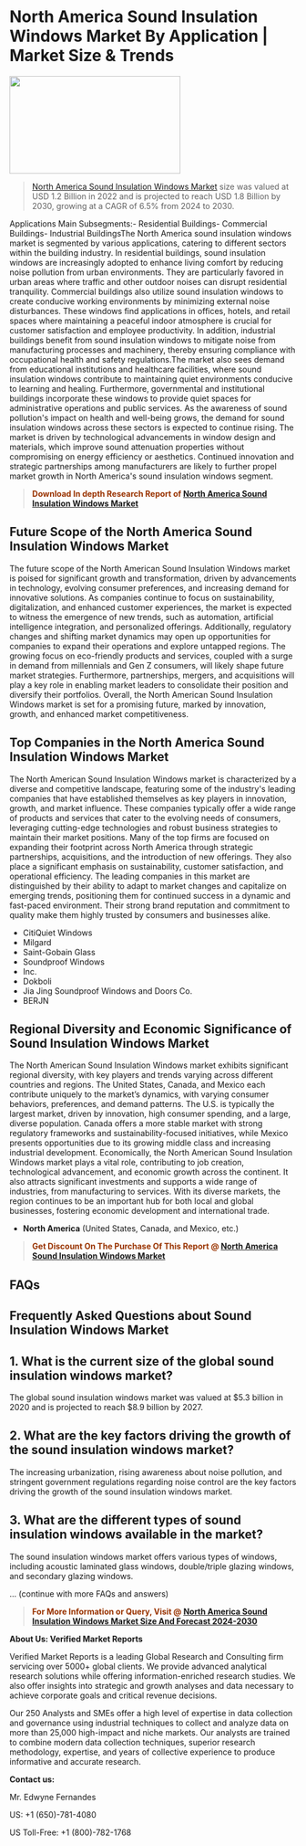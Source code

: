 <p><h1>North America Sound Insulation Windows Market By Application | Market Size & Trends</h1><p><img class="aligncenter size-medium wp-image-105565" src="https://ffe5etoiles.com/wp-content/uploads/2025/01/MST7-300x171.png" alt="" width="300" height="171" /></p><blockquote><p><a href="https://www.verifiedmarketreports.com/download-sample/?rid=284022&utm_source=Github-NA&utm_medium=365" target="_blank">North America Sound Insulation Windows Market</a> size was valued at USD 1.2 Billion in 2022 and is projected to reach USD 1.8 Billion by 2030, growing at a CAGR of 6.5% from 2024 to 2030.</p></blockquote>Applications Main Subsegments:- Residential Buildings- Commercial Buildings- Industrial BuildingsThe North America sound insulation windows market is segmented by various applications, catering to different sectors within the building industry. In residential buildings, sound insulation windows are increasingly adopted to enhance living comfort by reducing noise pollution from urban environments. They are particularly favored in urban areas where traffic and other outdoor noises can disrupt residential tranquility. Commercial buildings also utilize sound insulation windows to create conducive working environments by minimizing external noise disturbances. These windows find applications in offices, hotels, and retail spaces where maintaining a peaceful indoor atmosphere is crucial for customer satisfaction and employee productivity. In addition, industrial buildings benefit from sound insulation windows to mitigate noise from manufacturing processes and machinery, thereby ensuring compliance with occupational health and safety regulations.The market also sees demand from educational institutions and healthcare facilities, where sound insulation windows contribute to maintaining quiet environments conducive to learning and healing. Furthermore, governmental and institutional buildings incorporate these windows to provide quiet spaces for administrative operations and public services. As the awareness of sound pollution's impact on health and well-being grows, the demand for sound insulation windows across these sectors is expected to continue rising. The market is driven by technological advancements in window design and materials, which improve sound attenuation properties without compromising on energy efficiency or aesthetics. Continued innovation and strategic partnerships among manufacturers are likely to further propel market growth in North America's sound insulation windows segment.</p><blockquote><p><span style="color: #993300;"><strong>Download In depth Research Report of <a href="https://www.verifiedmarketreports.com/download-sample/?rid=284022&utm_source=Github-NA&utm_medium=365">North America Sound Insulation Windows Market</a></strong></span></p></blockquote><h2>Future Scope of the North America Sound Insulation Windows Market</h2><p>The future scope of the North American Sound Insulation Windows market is poised for significant growth and transformation, driven by advancements in technology, evolving consumer preferences, and increasing demand for innovative solutions. As companies continue to focus on sustainability, digitalization, and enhanced customer experiences, the market is expected to witness the emergence of new trends, such as automation, artificial intelligence integration, and personalized offerings. Additionally, regulatory changes and shifting market dynamics may open up opportunities for companies to expand their operations and explore untapped regions. The growing focus on eco-friendly products and services, coupled with a surge in demand from millennials and Gen Z consumers, will likely shape future market strategies. Furthermore, partnerships, mergers, and acquisitions will play a key role in enabling market leaders to consolidate their position and diversify their portfolios. Overall, the North American Sound Insulation Windows market is set for a promising future, marked by innovation, growth, and enhanced market competitiveness.</p><h2>Top Companies in the North America Sound Insulation Windows Market</h2><p>The North American Sound Insulation Windows market is characterized by a diverse and competitive landscape, featuring some of the industry's leading companies that have established themselves as key players in innovation, growth, and market influence. These companies typically offer a wide range of products and services that cater to the evolving needs of consumers, leveraging cutting-edge technologies and robust business strategies to maintain their market positions. Many of the top firms are focused on expanding their footprint across North America through strategic partnerships, acquisitions, and the introduction of new offerings. They also place a significant emphasis on sustainability, customer satisfaction, and operational efficiency. The leading companies in this market are distinguished by their ability to adapt to market changes and capitalize on emerging trends, positioning them for continued success in a dynamic and fast-paced environment. Their strong brand reputation and commitment to quality make them highly trusted by consumers and businesses alike.</p><p><ul><li>CitiQuiet Windows </li><li> Milgard </li><li> Saint-Gobain Glass </li><li> Soundproof Windows </li><li> Inc. </li><li> Dokboli </li><li> Jia Jing Soundproof Windows and Doors Co. </li><li> BERJN</li></ul></p><h2>Regional Diversity and Economic Significance of Sound Insulation Windows Market</h2><p>The North American Sound Insulation Windows market exhibits significant regional diversity, with key players and trends varying across different countries and regions. The United States, Canada, and Mexico each contribute uniquely to the market’s dynamics, with varying consumer behaviors, preferences, and demand patterns. The U.S. is typically the largest market, driven by innovation, high consumer spending, and a large, diverse population. Canada offers a more stable market with strong regulatory frameworks and sustainability-focused initiatives, while Mexico presents opportunities due to its growing middle class and increasing industrial development. Economically, the North American Sound Insulation Windows market plays a vital role, contributing to job creation, technological advancement, and economic growth across the continent. It also attracts significant investments and supports a wide range of industries, from manufacturing to services. With its diverse markets, the region continues to be an important hub for both local and global businesses, fostering economic development and international trade.</p><ul> <li><strong>North America</strong> (United States, Canada, and Mexico, etc.)</li></ul><blockquote><p><span style="color: #993300;"><strong>Get Discount On The Purchase Of This Report @ <a href="https://www.verifiedmarketreports.com/ask-for-discount/?rid=284022&utm_source=Github-NA&utm_medium=365">North America Sound Insulation Windows Market</a></strong></span></p></blockquote><h2>FAQs</h2><p><h2>Frequently Asked Questions about Sound Insulation Windows Market</h1><h2>1. What is the current size of the global sound insulation windows market?</div><div></h2><p>The global sound insulation windows market was valued at $5.3 billion in 2020 and is projected to reach $8.9 billion by 2027.</p><h2>2. What are the key factors driving the growth of the sound insulation windows market?</div><div></h2><p>The increasing urbanization, rising awareness about noise pollution, and stringent government regulations regarding noise control are the key factors driving the growth of the sound insulation windows market.</p><h2>3. What are the different types of sound insulation windows available in the market?</div><div></h2><p>The sound insulation windows market offers various types of windows, including acoustic laminated glass windows, double/triple glazing windows, and secondary glazing windows.</p>... (continue with more FAQs and answers)</body></html></p><blockquote><p><span style="color: #993300;"><strong>For More Information or Query, Visit @ <a href="https://www.verifiedmarketreports.com/product/sound-insulation-windows-market/">North America Sound Insulation Windows Market Size And Forecast 2024-2030</a></strong></span></p></blockquote><p><strong>About Us: Verified Market Reports</strong></p><p>Verified Market Reports is a leading Global Research and Consulting firm servicing over 5000+ global clients. We provide advanced analytical research solutions while offering information-enriched research studies. We also offer insights into strategic and growth analyses and data necessary to achieve corporate goals and critical revenue decisions.</p><p>Our 250 Analysts and SMEs offer a high level of expertise in data collection and governance using industrial techniques to collect and analyze data on more than 25,000 high-impact and niche markets. Our analysts are trained to combine modern data collection techniques, superior research methodology, expertise, and years of collective experience to produce informative and accurate research.</p><p><strong>Contact us:</strong></p><p>Mr. Edwyne Fernandes</p><p>US: +1 (650)-781-4080</p><p>US Toll-Free: +1 (800)-782-1768</p>
